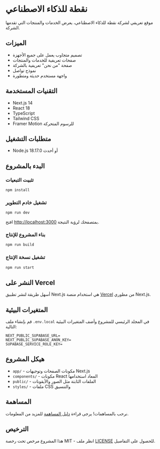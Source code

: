 # نقطة للذكاء الاصطناعي

موقع تعريفي لشركة نقطة للذكاء الاصطناعي، يعرض الخدمات والمنتجات التي تقدمها الشركة.

## الميزات

- تصميم متجاوب يعمل على جميع الأجهزة
- صفحات تعريفية للخدمات والمنتجات
- صفحة "من نحن" تعريفية بالشركة
- نموذج تواصل
- واجهة مستخدم حديثة ومتطورة

## التقنيات المستخدمة

- Next.js 14
- React 18
- TypeScript
- Tailwind CSS
- Framer Motion للرسوم المتحركة

## متطلبات التشغيل

- Node.js 18.17.0 أو أحدث

## البدء بالمشروع

### تثبيت التبعيات

```bash
npm install
```

### تشغيل خادم التطوير

```bash
npm run dev
```

افتح [http://localhost:3000](http://localhost:3000) بمتصفحك لرؤية النتيجة.

### بناء المشروع للإنتاج

```bash
npm run build
```

### تشغيل نسخة الإنتاج

```bash
npm run start
```

## النشر على Vercel

أسهل طريقة لنشر تطبيق Next.js هي استخدام منصة [Vercel](https://vercel.com) من مطوري Next.js.

## المتغيرات البيئية

قم بإنشاء ملف `.env.local` في المجلد الرئيسي للمشروع وأضف المتغيرات البيئية التالية:

```
NEXT_PUBLIC_SUPABASE_URL=
NEXT_PUBLIC_SUPABASE_ANON_KEY=
SUPABASE_SERVICE_ROLE_KEY=
```

## هيكل المشروع

- `app/` - مكونات الصفحات وتوجيهات Next.js
- `components/` - مكونات React المعاد استخدامها
- `public/` - الملفات الثابتة مثل الصور والأيقونات
- `styles/` - ملفات CSS والتنسيق

## المساهمة

نرحب بالمساهمات! يرجى قراءة [دليل المساهمة](CONTRIBUTING.md) للمزيد من المعلومات.

## الترخيص

هذا المشروع مرخص تحت رخصة MIT - انظر ملف [LICENSE](LICENSE) للحصول على التفاصيل.
